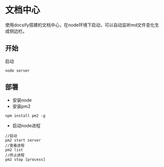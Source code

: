 # 文档中心

使用docsify搭建的文档中心，在node环境下启动，可以自动监听md文件变化生成侧边栏。

## 开始

启动
```
node server
```

## 部署
* 安装node
* 安装pm2
```
npm install pm2 -g
```
* 启动node进程
```
//启动
pm2 start server
//查看进程
pm2 list
//终止进程
pm2 stop [process]
```



